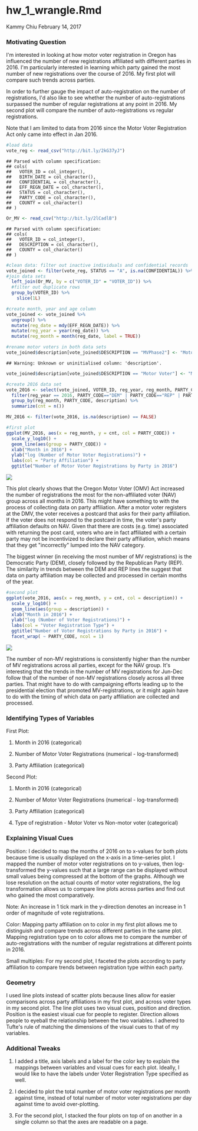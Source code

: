 hw\_1\_wrangle.Rmd
================
Kammy Chiu
February 14, 2017

### Motivating Question

I'm interested in looking at how motor voter registration in Oregon has influenced the number of new registrations affiliated with different parties in 2016. I'm particularly interested in learning which party gained the most number of new registrations over the course of 2016. My first plot will compare such trends across parties.

In order to further gauge the impact of auto-registration on the number of registrations, I'd also like to see whether the number of auto-registrations surpassed the number of regular registrations at any point in 2016. My second plot will compare the number of auto-registrations vs regular registrations.

Note that I am limited to data from 2016 since the Motor Voter Registration Act only came into effect in Jan 2016.

``` r
#load data
vote_reg <- read_csv("http://bit.ly/2kG37yJ")
```

    ## Parsed with column specification:
    ## cols(
    ##   VOTER_ID = col_integer(),
    ##   BIRTH_DATE = col_character(),
    ##   CONFIDENTIAL = col_character(),
    ##   EFF_REGN_DATE = col_character(),
    ##   STATUS = col_character(),
    ##   PARTY_CODE = col_character(),
    ##   COUNTY = col_character()
    ## )

``` r
Or_MV <- read_csv("http://bit.ly/2lCadlB")
```

    ## Parsed with column specification:
    ## cols(
    ##   VOTER_ID = col_integer(),
    ##   DESCRIPTION = col_character(),
    ##   COUNTY = col_character()
    ## )

``` r
#clean data: filter out inactive individuals and confidential records
vote_joined <- filter(vote_reg, STATUS == "A", is.na(CONFIDENTIAL)) %>%
#join data sets
  left_join(Or_MV, by = c("VOTER_ID" = "VOTER_ID")) %>%
  #filter out duplicate rows
  group_by(VOTER_ID) %>%
    slice(1L)

#create month, year and age column
vote_joined <- vote_joined %>%
  ungroup() %>%
  mutate(reg_date = mdy(EFF_REGN_DATE)) %>%
  mutate(reg_year = year(reg_date)) %>%
  mutate(reg_month = month(reg_date, label = TRUE))

#rename motor voters in both data sets
vote_joined$description[vote_joined$DESCRIPTION == "MVPhase2"] <- "Motor Voter"
```

    ## Warning: Unknown or uninitialised column: 'description'.

``` r
vote_joined$description[vote_joined$DESCRIPTION == "Motor Voter"] <- "Motor Voter"

#create 2016 data set
vote_2016 <- select(vote_joined, VOTER_ID, reg_year, reg_month, PARTY_CODE, description) %>%
  filter(reg_year == 2016, PARTY_CODE=="DEM" | PARTY_CODE=="REP" | PARTY_CODE=="NAV" | PARTY_CODE=="IND") %>%
  group_by(reg_month, PARTY_CODE, description) %>%
  summarize(cnt = n())

MV_2016 <- filter(vote_2016, is.na(description) == FALSE)
```

``` r
#first plot
ggplot(MV_2016, aes(x = reg_month, y = cnt, col = PARTY_CODE)) +
  scale_y_log10() +
  geom_line(aes(group = PARTY_CODE)) +
  xlab("Month in 2016") +
  ylab("log (Number of Motor Voter Registrations)") +
  labs(col = "Party Affiliation") +
  ggtitle("Number of Motor Voter Registrations by Party in 2016")
```

![](hw_1_wrangle_files/figure-markdown_github/voter%20participation-1.png)

This plot clearly shows that the Oregon Motor Voter (OMV) Act increased the number of registrations the most for the non-affiliated voter (NAV) group across all months in 2016. This might have something to with the process of collecting data on party affiliation. After a motor voter registers at the DMV, the voter receives a postcard that asks for their party affiliation. If the voter does not respond to the postcard in time, the voter's party affiliation defaults on NAV. Given that there are costs (e.g. time) associated with returning the post card, voters who are in fact affiliated with a certain party may not be incentivized to declare their party affiliation, which means that they get "incorrectly" lumped into the NAV category.

The biggest winner (in receiving the most number of MV registrations) is the Democratic Party (DEM), closely followed by the Republican Party (REP). The similarity in trends between the DEM and REP lines the suggest that data on party affiliation may be collected and processed in certain months of the year.

``` r
#second plot
ggplot(vote_2016, aes(x = reg_month, y = cnt, col = description)) +
  scale_y_log10() +
  geom_line(aes(group = description)) +
  xlab("Month in 2016") +
  ylab("log (Number of Voter Registrations)") +
  labs(col = "Voter Registration Type") +
  ggtitle("Number of Voter Registrations by Party in 2016") +
  facet_wrap( ~ PARTY_CODE, ncol = 1)
```

![](hw_1_wrangle_files/figure-markdown_github/unnamed-chunk-1-1.png)

The number of non-MV registrations is consistently higher than the number of MV registrations across all parties, except for the NAV group. It's interesting that the trends in the number of MV registrations for Jun-Dec follow that of the number of non-MV registrations closely across all three parties. That might have to do with campaigning efforts leading up to the presidential election that promoted MV-registrations, or it might again have to do with the timing of which data on party affiliation are collected and processed.

### Identifying Types of Variables

First Plot:

1.  Month in 2016 (categorical)

2.  Number of Motor Voter Registrations (numerical - log-transformed)

3.  Party Affiliation (categorical)

Second Plot:

1.  Month in 2016 (categorical)

2.  Number of Motor Voter Registrations (numerical - log-transformed)

3.  Party Affiliation (categorical)

4.  Type of registration - Motor Voter vs Non-motor voter (categorical)

### Explaining Visual Cues

Position: I decided to map the months of 2016 on to x-values for both plots because time is usually displayed on the x-axis in a time-series plot. I mapped the number of motor voter registrations on to y-values, then log-transformed the y-values such that a large range can be displayed without small values being compressed at the bottom of the graphs. Although we lose resolution on the actual counts of motor voter registrations, the log transformation allows us to compare line plots across parties and find out who gained the most comparatively.

Note: An increase in 1 tick mark in the y-direction denotes an increase in 1 order of magnitude of vote registrations.

Color: Mapping party affiliation on to color in my first plot allows me to distinguish and compare trends across different parties in the same plot. Mapping registration type on to color allows me to compare the number of auto-registrations with the number of regular registrations at different points in 2016.

Small multiples: For my second plot, I faceted the plots according to party affiliation to compare trends between registration type within each party.

### Geometry

I used line plots instead of scatter plots because lines allow for easier comparisons across party affiliations in my first plot, and across voter types in my second plot. The line plot uses two visual cues, position and direction. Position is the easiest visual cue for people to register. Direction allows people to eyeball the relationship between the two variables. I adhered to Tufte's rule of matching the dimensions of the visual cues to that of my variables.

### Additional Tweaks

1.  I added a title, axis labels and a label for the color key to explain the mappings between variables and visual cues for each plot. Ideally, I would like to have the labels under Voter Registration Type specified as well.

2.  I decided to plot the total number of motor voter registrations per month against time, instead of total number of motor voter registrations per day against time to avoid over-plotting.

3.  For the second plot, I stacked the four plots on top of on another in a single column so that the axes are readable on a page.
